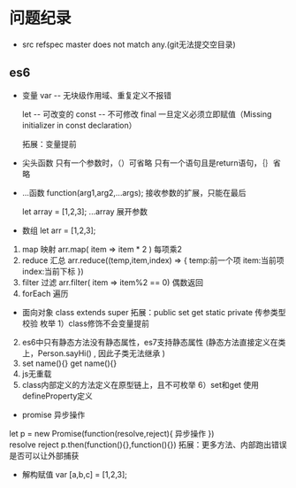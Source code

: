 # 问题纪录
- src refspec master does not match any.(git无法提交空目录)

## es6
- 变量
  var -- 无块级作用域、重复定义不报错

  let -- 可改变的
  const  -- 不可修改 final 一旦定义必须立即赋值（Missing initializer in const declaration）

  拓展：变量提前


- 尖头函数
  只有一个参数时，（）可省略
  只有一个语句且是return语句，｛｝省略

- ...函数
  function(arg1,arg2,...args);
  接收参数的扩展，只能在最后

  let array = [1,2,3];
  ...array
  展开参数

- 数组
 let arr = [1,2,3];
 1. map 映射
  arr.map( item => item * 2 )  每项乘2
 2. reduce 汇总
  arr.reduce((temp,item,index) => {
    temp:前一个项
    item:当前项
    index:当前下标
    })
 3. filter 过滤
  arr.filter( item => item%2 == 0) 偶数返回
 4. forEach 遍历

 - 面向对象
 class extends super
 拓展：public set get static private 传参类型校验 枚举
 1）class修饰不会变量提前
 2) es6中只有静态方法没有静态属性，es7支持静态属性 (静态方法直接定义在类上，Person.sayHi() , 因此子类无法继承 )
 3) set name(){} get name(){}
 4) js无重载
 5) class内部定义的方法定义在原型链上，且不可枚举
 6）set和get 使用defineProperty定义

 

 - promise 异步操作

 let p = new Promise(function(resolve,reject){
    异步操作
   })      
            resolve       reject
   p.then(function(){},function(){})
  拓展：更多方法、内部跑出错误是否可以让外部捕获


- 解构赋值
var [a,b,c] = [1,2,3];
